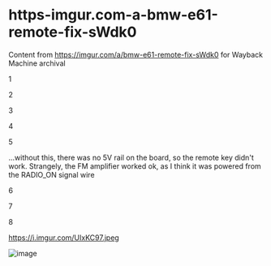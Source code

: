 # https-imgur.com-a-bmw-e61-remote-fix-sWdk0
Content from https://imgur.com/a/bmw-e61-remote-fix-sWdk0 for Wayback Machine archival


1


2


3


4


5


...without this, there was no 5V rail on the board, so the remote key didn't work. Strangely, the FM amplifier worked ok, as I think it was powered from the RADIO_ON signal wire

6


7


8

https://i.imgur.com/UIxKC97.jpeg

![image](https://github.com/user-attachments/assets/d1b8a038-5e65-4824-908e-b3839540a1c4)

